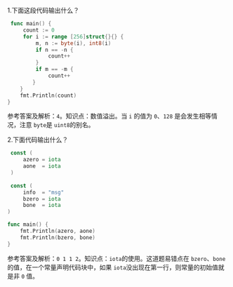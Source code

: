 1.下面这段代码输出什么？

```go
 func main() {
     count := 0
     for i := range [256]struct{}{} {
         m, n := byte(i), int8(i)
         if n == -n {
             count++
         }
         if m == -m {
             count++
        }
    }
    fmt.Println(count)
}
```

参考答案及解析：`4`。知识点：数值溢出。当 `i` 的值为 `0`、`128` 是会发生相等情况，注意 `byte`是 `uint8`的别名。

2.下面代码输出什么？

```go
 const (
     azero = iota
     aone  = iota
 )
 
 const (
     info  = "msg"
     bzero = iota
     bone  = iota
)

func main() {
    fmt.Println(azero, aone)
    fmt.Println(bzero, bone)
}
```

参考答案及解析：`0 1 1 2`。知识点：`iota`的使用。这道题易错点在 `bzero`、`bone` 的值，在一个常量声明代码块中，如果 `iota`没出现在第一行，则常量的初始值就是非 `0` 值。